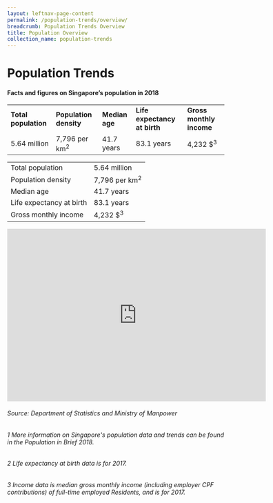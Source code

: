 ```yaml
---
layout: leftnav-page-content
permalink: /population-trends/overview/
breadcrumb: Population Trends Overview
title: Population Overview
collection_name: population-trends
---
```


# Population Trends
#### Facts and figures on Singapore’s population in 2018
<table class="table-h">
  <tr>
  	<td><strong>Total population</strong></td>
    <td><strong>Population density</strong></td>
    <td><strong>Median age</strong></td>
    <td><strong>Life expectancy at birth</strong></td>
    <td><strong>Gross monthly income</strong></td>
  </tr>
  <tr>
    <td>5.64 million</td>
    <td>7,796 per km<sup>2</sup></td>
    <td>41.7 years</td>
    <td>83.1 years</td>
    <td>4,232 $<sup>3</sup></td>
  </tr>
</table>


   
<table class="table-v">
  <tr>
    <td>Total population</td>
    <td>5.64 million</td>
  </tr>
  <tr>
    <td>Population density</td>
    <td>7,796 per km<sup>2</sup></td>
  </tr>
    <tr>
    <td>Median age</td>
    <td>41.7 years</td>
  </tr>
    <tr>
    <td>Life expectancy at birth</td>
    <td>83.1 years</td>
  </tr>
  <tr>
    <td>Gross monthly income</td>
    <td>4,232 $<sup>3</sup></td>
  </tr>
</table>

<iframe width="600" height="400" src="https://data.gov.sg/dataset/hdb-resale-price-index/resource/52e93430-01b7-4de0-80df-bc83d0afed40/view/14c47d07-1395-4661-8466-728abce27f5f" frameBorder="0"> </iframe>

###### Source: Department of Statistics and Ministry of Manpower
###### 1 More information on Singapore's population data and trends can be found in the Population in Brief 2018. 
###### 2 Life expectancy at birth data is for 2017.
###### 3 Income data is median gross monthly income (including employer CPF contributions) of full-time employed Residents, and is for 2017. 

